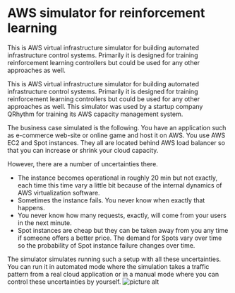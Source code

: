 # AWS simulator for reinforcement learning

This is AWS virtual infrastructure simulator for building automated infrastructure control systems. Primarily it is designed for training reinforcement learning controllers but could be used for any other approaches as well.

This is AWS virtual infrastructure simulator for building automated infrastructure control systems. Primarily it is designed for training reinforcement learning controllers but could be used for any other approaches as well. This simulator was used by a startup company QRhythm for training its AWS capacity management system.

The business case simulated is the following. You have an application such as e-commerce web-site or online game and host it on AWS. You use AWS EC2 and Spot instances. They all are located behind AWS load balancer so that you can increase or shrink your cloud capacity.

However, there are a number of uncertainties there. 
- The instance becomes operational in roughly 20 min but not exactly, each time this time vary a little bit because of the internal dynamics of AWS virtualization software.
- Sometimes the instance fails. You never know when exactly that happens.
- You never know how many requests, exactly, will come from your users in the next minute.
- Spot instances are cheap but they can be taken away from you any time if someone offers a better price. The demand for Spots vary over time so the probability of Spot instance failure changes over time.

The simulator simulates running such a setup with all these uncertainties. You can run it in automated mode where the simulation takes a traffic pattern from a real cloud application or in a manual mode where you can control these uncertainties by yourself.
![picture alt](https://github.com/shelpuk/AWS_simulator_for_reinforcement_learning/blob/master/img/Cloud_Simulator.png)

